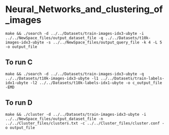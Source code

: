# Neural_Networks_and_clustering_of_images

`make && ./search -d ../../Datasets/train-images-idx3-ubyte -i ../../NewSpace_files/output_dataset_file -q ../../Datasets/t10k-images-idx3-ubyte -s ../../NewSpace_files/output_query_file -k 4 -L 5 -o output_file`

## To run C
`make && ./search -d ../../Datasets/train-images-idx3-ubyte -q ../../Datasets/t10k-images-idx3-ubyte -l1 ../../Datasets/train-labels-idx1-ubyte -l2 ../../Datasets/t10k-labels-idx1-ubyte -o c_output_file -EMD`

## To run D
`make && ./cluster -d ../../Datasets/train-images-idx3-ubyte -i ../../NewSpace_files/output_dataset_file -n ../../Cluster_files/clusters.txt -c ../../Cluster_files/cluster.conf -o output_file`